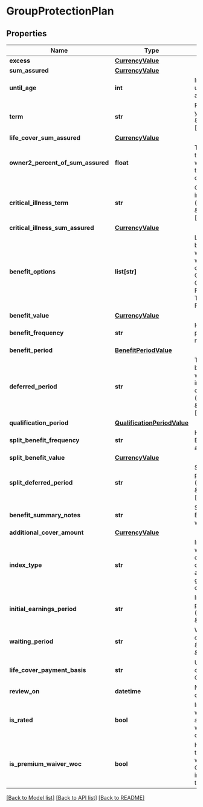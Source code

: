 # GroupProtectionPlan

## Properties
Name | Type | Description | Notes
------------ | ------------- | ------------- | -------------
**excess** | [**CurrencyValue**](CurrencyValue.md) |  | [optional] 
**sum_assured** | [**CurrencyValue**](CurrencyValue.md) |  | [optional] 
**until_age** | **int** | Income is protected until client reaches age (years). | [optional] 
**term** | **str** | Policy duration in years (format(ISO-8601): \&quot;P[n][Y]\&quot;). | [optional] [default to 'null']
**life_cover_sum_assured** | [**CurrencyValue**](CurrencyValue.md) |  | [optional] 
**owner2_percent_of_sum_assured** | **float** | The percentage of the Sum Assured which is allocated to the policy co-owner. | [optional] 
**critical_illness_term** | **str** | Critical Illness term in years (format(ISO-8601): \&quot;P[n][Y]\&quot;). | [optional] [default to 'null']
**critical_illness_sum_assured** | [**CurrencyValue**](CurrencyValue.md) |  | [optional] 
**benefit_options** | **list[str]** | List of applicable benefits against which payments will be made.  Valid options: ChildrensBenefit, Convertible, Renewable,  TerminalIllness, PaymentProtection. | [optional] 
**benefit_value** | [**CurrencyValue**](CurrencyValue.md) |  | [optional] 
**benefit_frequency** | **str** | How often Benefit payments are made. | [optional] [default to 'null']
**benefit_period** | [**BenefitPeriodValue**](BenefitPeriodValue.md) |  | [optional] 
**deferred_period** | **str** | The period between going off work and your income payments commencing (format(ISO-8601): \&quot;P[n][YMWD]\&quot;). | [optional] [default to 'null']
**qualification_period** | [**QualificationPeriodValue**](QualificationPeriodValue.md) |  | [optional] 
**split_benefit_frequency** | **str** | How often Split Benefit payments are made. | [optional] [default to 'null']
**split_benefit_value** | [**CurrencyValue**](CurrencyValue.md) |  | [optional] 
**split_deferred_period** | **str** | Split deferred period (format(ISO-8601): \&quot;P[n][YMWD]\&quot;). | [optional] [default to 'null']
**benefit_summary_notes** | **str** | Summary of the Benefits associated with this policy. | [optional] [default to 'null']
**additional_cover_amount** | [**CurrencyValue**](CurrencyValue.md) |  | [optional] 
**index_type** | **str** | Index type defines whether the amount of cover will change over time and, if it does, what governs that change. | [optional] [default to 'null']
**initial_earnings_period** | **str** | Initial earnings period in days (format(ISO-8601): \&quot;P[n]D\&quot;). | [optional] [default to 'null']
**waiting_period** | **str** | Waiting period in days (format(ISO-8601): \&quot;P[n]D\&quot;). | [optional] [default to 'null']
**life_cover_payment_basis** | **str** | Under what conditions Life Cover will be paid. | [optional] [default to 'null']
**review_on** | **datetime** | Next policy review date. | [optional] 
**is_rated** | **bool** | Indicates a person with less than average health or who has a high-risk occupation. | [optional] [default to False]
**is_premium_waiver_woc** | **bool** | Has the insured taken out premium waiver/Waiver of Contribution insurance to protect their contributions. | [optional] [default to False]

[[Back to Model list]](../README.md#documentation-for-models) [[Back to API list]](../README.md#documentation-for-api-endpoints) [[Back to README]](../README.md)

